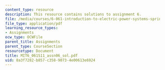 ```yaml
---
content_type: resource
description: This resource contains solutions to assignment 6.
file: /media/courses/6-061-introduction-to-electric-power-systems-spring-2011/8a3f7282b857c35890734e00613e6924_MIT6_061S11_assn06_sol.pdf
file_type: application/pdf
learning_resource_types:
- Assignments
ocw_type: OCWFile
parent_title: Assignments
parent_type: CourseSection
resourcetype: Document
title: MIT6_061S11_assn06_sol.pdf
uid: 8a3f7282-b857-c358-9073-4e00613e6924
---
```

